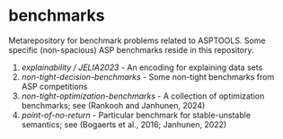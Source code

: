 # benchmarks
Metarepository for benchmark problems related to ASPTOOLS. Some specific (non-spacious) ASP benchmarks reside in this repository.

1. *explainability / JELIA2023* - An encoding for explaining data sets
2. *non-tight-decision-benchmarks* - Some non-tight benchmarks from ASP competitions
3. *non-tight-optimization-benchmarks* - A collection of optimization benchmarks; see (Rankooh and Janhunen, 2024)
4. *point-of-no-return* - Particular benchmark for stable-unstable semantics; see (Bogaerts et al., 2016; Janhunen, 2022)

